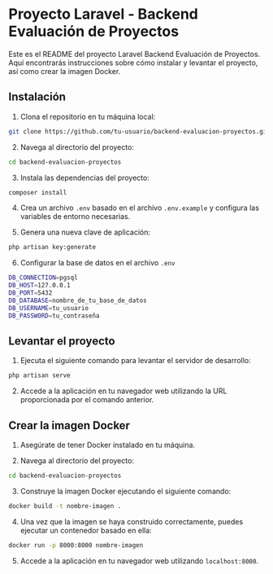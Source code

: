 # Proyecto Laravel - Backend Evaluación de Proyectos

Este es el README del proyecto Laravel Backend Evaluación de Proyectos. Aquí encontrarás instrucciones sobre cómo instalar y levantar el proyecto, así como crear la imagen Docker.

## Instalación

1. Clona el repositorio en tu máquina local:

```bash
git clone https://github.com/tu-usuario/backend-evaluacion-proyectos.git
```

2. Navega al directorio del proyecto:

```bash
cd backend-evaluacion-proyectos
```

3. Instala las dependencias del proyecto:

```bash
composer install
```

4. Crea un archivo `.env` basado en el archivo `.env.example` y configura las variables de entorno necesarias.

5. Genera una nueva clave de aplicación:

```bash
php artisan key:generate
```
6. Configurar la base de datos en el archivo `.env`

```bash
DB_CONNECTION=pgsql
DB_HOST=127.0.0.1
DB_PORT=5432
DB_DATABASE=nombre_de_tu_base_de_datos
DB_USERNAME=tu_usuario
DB_PASSWORD=tu_contraseña
```

## Levantar el proyecto

1. Ejecuta el siguiente comando para levantar el servidor de desarrollo:

```bash
php artisan serve
```

2. Accede a la aplicación en tu navegador web utilizando la URL proporcionada por el comando anterior.

## Crear la imagen Docker

1. Asegúrate de tener Docker instalado en tu máquina.

2. Navega al directorio del proyecto:

```bash
cd backend-evaluacion-proyectos
```

3. Construye la imagen Docker ejecutando el siguiente comando:

```bash
docker build -t nombre-imagen .
```

4. Una vez que la imagen se haya construido correctamente, puedes ejecutar un contenedor basado en ella:

```bash
docker run -p 8000:8000 nombre-imagen
```

5. Accede a la aplicación en tu navegador web utilizando `localhost:8000`.
